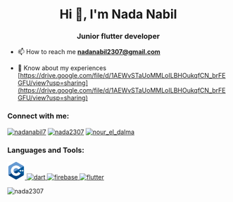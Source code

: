 <h1 align="center">Hi 👋, I'm Nada Nabil</h1>
<h3 align="center">Junior flutter developer</h3>

- 📫 How to reach me **nadanabil2307@gmail.com**

- 📄 Know about my experiences [https://drive.google.com/file/d/1AEWvSTaUoMMLoILBHOukqfCN_brFEGFU/view?usp=sharing](https://drive.google.com/file/d/1AEWvSTaUoMMLoILBHOukqfCN_brFEGFU/view?usp=sharing)

<h3 align="left">Connect with me:</h3>
<p align="left">
<a href="https://linkedin.com/in/nadanabil7" target="blank"><img align="center" src="https://raw.githubusercontent.com/rahuldkjain/github-profile-readme-generator/master/src/images/icons/Social/linked-in-alt.svg" alt="nadanabil7" height="30" width="40" /></a>
<a href="https://fb.com/nada2307" target="blank"><img align="center" src="https://raw.githubusercontent.com/rahuldkjain/github-profile-readme-generator/master/src/images/icons/Social/facebook.svg" alt="nada2307" height="30" width="40" /></a>
<a href="https://www.youtube.com/c/nour_el_dalma" target="blank"><img align="center" src="https://raw.githubusercontent.com/rahuldkjain/github-profile-readme-generator/master/src/images/icons/Social/youtube.svg" alt="nour_el_dalma" height="30" width="40" /></a>
</p>

<h3 align="left">Languages and Tools:</h3>
<p align="left"> <a href="https://www.w3schools.com/cpp/" target="_blank" rel="noreferrer"> <img src="https://raw.githubusercontent.com/devicons/devicon/master/icons/cplusplus/cplusplus-original.svg" alt="cplusplus" width="40" height="40"/> </a> <a href="https://dart.dev" target="_blank" rel="noreferrer"> <img src="https://www.vectorlogo.zone/logos/dartlang/dartlang-icon.svg" alt="dart" width="40" height="40"/> </a> <a href="https://firebase.google.com/" target="_blank" rel="noreferrer"> <img src="https://www.vectorlogo.zone/logos/firebase/firebase-icon.svg" alt="firebase" width="40" height="40"/> </a> <a href="https://flutter.dev" target="_blank" rel="noreferrer"> <img src="https://www.vectorlogo.zone/logos/flutterio/flutterio-icon.svg" alt="flutter" width="40" height="40"/> </a> </p>

<p><img align="center" src="https://github-readme-stats.vercel.app/api/top-langs?username=nada2307&show_icons=true&locale=en&layout=compact" alt="nada2307" /></p>
